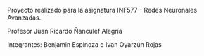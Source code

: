Proyecto realizado para la asignatura INF577 - Redes Neuronales Avanzadas.

Profesor Juan Ricardo Ñanculef Alegría

Integrantes: Benjamin Espinoza e Ivan Oyarzún Rojas
